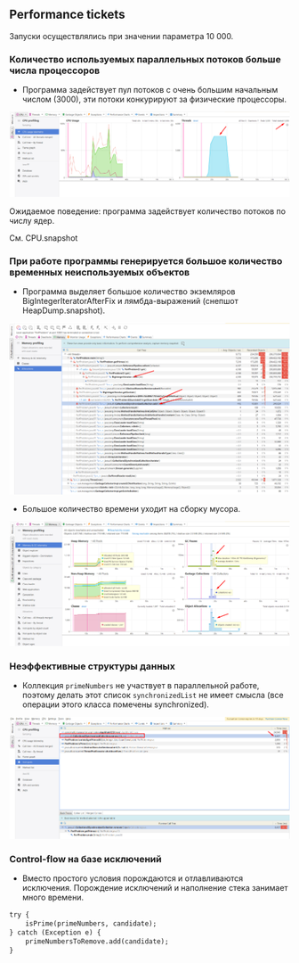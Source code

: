 ## Performance tickets

Запуски осуществлялись при значении параметра 10 000.

### Количество используемых параллельных потоков больше числа процессоров

- Программа задействует пул потоков с очень большим начальным числом (3000), эти потоки конкурируют за физические процессоры.

![Threads](../Threads.png)

Ожидаемое поведение: программа задействует количество потоков по числу ядер.

См. CPU.snapshot

### При работе программы генерируется большое количество временных неиспользуемых объектов

- Программа выделяет большое количество экземляров BigIntegerIteratorAfterFix и лямбда-выражений (снепшот HeapDump.snapshot).

![Allocations](Allocations.png)

- Большое количество времени уходит на сборку мусора.

![GC](GC.png)

### Неэффективные структуры данных

- Коллекция `primeNumbers` не участвует в параллельной работе, поэтому делать этот список `synchronizedList` не имеет смысла (все операции этого класса помечены synchronized).

![CPU_hot_spot](CPU_hot_spot.png)

### Control-flow на базе исключений

- Вместо простого условия порождаются и отлавливаются исключения. Порождение исключений и наполнение стека занимает много времени.
```
try {
    isPrime(primeNumbers, candidate);
} catch (Exception e) {
    primeNumbersToRemove.add(candidate);
}
```